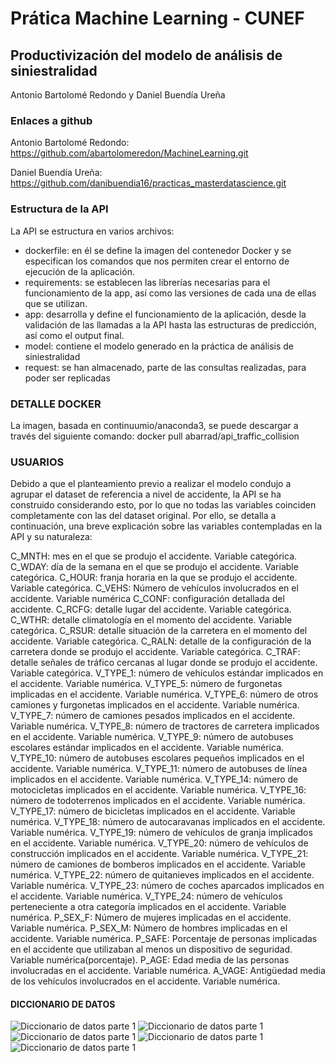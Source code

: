 # Prática Machine Learning - CUNEF
## Productivización del modelo de análisis de siniestralidad

Antonio Bartolomé Redondo y Daniel Buendía Ureña

### Enlaces a github

Antonio Bartolomé Redondo: https://github.com/abartolomeredon/MachineLearning.git

Daniel Buendía Ureña: https://github.com/danibuendia16/practicas_masterdatascience.git

### Estructura de la API
La API se estructura en varios archivos:
- dockerfile: en él se define la imagen del contenedor Docker y se especifican los comandos que nos permiten crear el entorno de ejecución de la aplicación.
- requirements: se establecen las librerías necesarias para el funcionamiento de la app, así como las versiones de cada una de ellas que se utilizan.
- app: desarrolla y define el funcionamiento de la aplicación, desde la validación de las llamadas a la API hasta las estructuras de predicción, así como el output final. 
- model: contiene el modelo generado en la práctica de análisis de siniestralidad
- request: se han almacenado, parte de las consultas realizadas, para poder ser replicadas

### DETALLE DOCKER
La imagen, basada en continuumio/anaconda3, se puede descargar a través del siguiente comando: docker pull abarrad/api_traffic_collision


### USUARIOS
Debido a que el planteamiento previo a realizar el modelo condujo a agrupar el dataset de referencia a nivel de accidente, la API se ha construido considerando esto, por lo que no todas las variables coinciden completamente con las del dataset original.
Por ello, se detalla a continuación, una breve explicación sobre las variables contempladas en la API y su naturaleza:
 
C_MNTH: mes en el que se produjo el accidente. Variable categórica.
C_WDAY: día de la semana en el que se produjo el accidente. Variable categórica.
C_HOUR: franja horaria en la que se produjo el accidente. Variable categórica.
C_VEHS: Número de vehículos involucrados en el accidente. Variable numérica
C_CONF: configuración detallada del accidente.
C_RCFG: detalle lugar del accidente. Variable categórica. 
C_WTHR: detalle climatología en el momento del accidente. Variable categórica.
C_RSUR: detalle situación de la carretera en el momento del accidente. Variable categórica.
C_RALN: detalle de la configuración de la carretera donde se produjo el accidente. Variable categórica.
C_TRAF: detalle señales de tráfico cercanas al lugar donde se produjo el accidente. Variable categórica.
V_TYPE_1: número de vehículos estándar implicados en el accidente. Variable numérica.
V_TYPE_5: número de furgonetas implicadas en el accidente. Variable numérica.
V_TYPE_6: número de otros camiones y furgonetas implicados en el accidente. Variable numérica.
V_TYPE_7: número de camiones pesados implicados en el accidente. Variable numérica.
V_TYPE_8: número de tractores de carretera implicados en el accidente. Variable numérica.
V_TYPE_9: número de autobuses escolares estándar implicados en el accidente. Variable numérica.
V_TYPE_10: número de autobuses escolares pequeños implicados en el accidente. Variable numérica.
V_TYPE_11: número de autobuses de línea implicados en el accidente. Variable numérica.
V_TYPE_14: número de motocicletas implicados en el accidente. Variable numérica.
V_TYPE_16: número de todoterrenos implicados en el accidente. Variable numérica.
V_TYPE_17: número de bicicletas implicados en el accidente. Variable numérica.
V_TYPE_18: número de autocaravanas implicados en el accidente. Variable numérica.
V_TYPE_19: número de vehículos de granja implicados en el accidente. Variable numérica.
V_TYPE_20: número de vehículos de construcción implicados en el accidente. Variable numérica.
V_TYPE_21: número de camiones de bomberos implicados en el accidente. Variable numérica.
V_TYPE_22: número de quitanieves implicados en el accidente. Variable numérica.
V_TYPE_23: número de coches aparcados implicados en el accidente. Variable numérica.
V_TYPE_24: número de vehículos perteneciente a otra categoría implicados en el accidente. Variable numérica.
P_SEX_F: Número de mujeres implicadas en el accidente. Variable numérica.
P_SEX_M: Número de hombres implicadas en el accidente. Variable numérica.
P_SAFE: Porcentaje de personas implicadas en el accidente que utilizaban al menos un dispositivo de seguridad. Variable numérica(porcentaje).
P_AGE: Edad media de las personas involucradas en el accidente. Variable numérica.
A_VAGE: Antigüedad media de los vehículos involucrados en el accidente. Variable numérica.

#### DICCIONARIO DE DATOS

![Diccionario de datos parte 1]('diccionario-de-datos/data-dict_part_1.PNG')
![Diccionario de datos parte 1]('diccionario-de-datos/data-dict_part_2.PNG')
![Diccionario de datos parte 1]('diccionario-de-datos/data-dict_part_3.PNG')
![Diccionario de datos parte 1]('diccionario-de-datos/data-dict_part_4.PNG')
![Diccionario de datos parte 1]('diccionario-de-datos/data-dict_part_5.PNG')
 